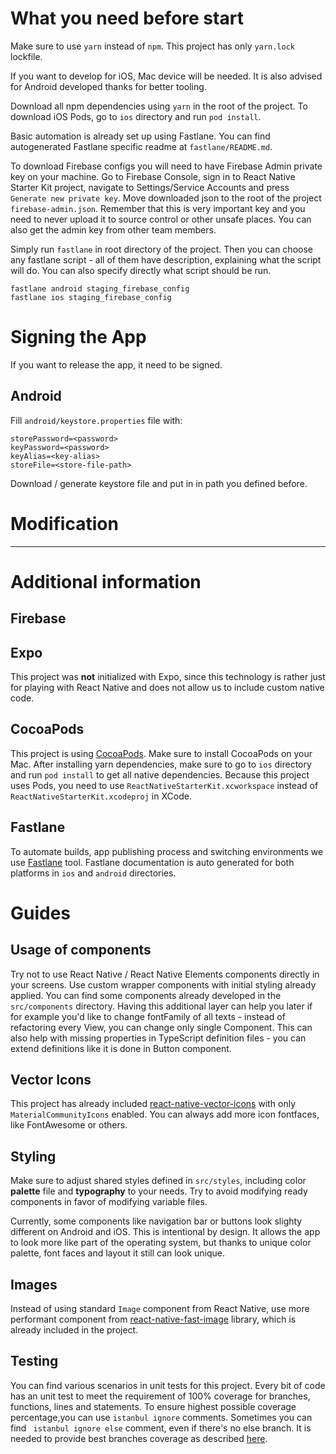 # What you need before start

Make sure to use `yarn` instead of `npm`. This project has only `yarn.lock` lockfile.

If you want to develop for iOS, Mac device will be needed. It is also advised for Android
developed thanks for better tooling.

Download all npm dependencies using `yarn` in the root of the project.
To download iOS Pods, go to `ios` directory and run `pod install`.

Basic automation is already set up using Fastlane. You can find autogenerated Fastlane specific
readme at `fastlane/README.md`.

To download Firebase configs you will need to have Firebase Admin private key on your machine.
Go to Firebase Console, sign in to React Native Starter Kit project, navigate to Settings/Service Accounts
and press `Generate new private key`. Move downloaded json to the root of the project `firebase-admin.json`.
Remember that this is very important key and you need to never upload it to source control or other unsafe places.
You can also get the admin key from other team members.

Simply run `fastlane` in root directory of the project. Then you can choose any fastlane script - all of
them have description, explaining what the script will do. You can also specify directly what script should be run.

```
fastlane android staging_firebase_config
fastlane ios staging_firebase_config
```

# Signing the App
If you want to release the app, it need to be signed.

## Android
Fill `android/keystore.properties` file with:
```
storePassword=<password>
keyPassword=<password>
keyAlias=<key-alias>
storeFile=<store-file-path>
```
Download / generate keystore file and put in in path you defined before.

# Modification

---

# Additional information

## Firebase


## Expo
This project was **not** initialized with Expo, since this technology is rather just
for playing with React Native and does not allow us to include custom native code.

## CocoaPods
This project is using [CocoaPods](https://cocoapods.org/). Make sure to install CocoaPods on your Mac.
After installing yarn dependencies, make sure to go to `ios` directory and run
`pod install` to get all native dependencies.
Because this project uses Pods, you need to use `ReactNativeStarterKit.xcworkspace` instead
of `ReactNativeStarterKit.xcodeproj` in XCode.

## Fastlane
To automate builds, app publishing process and switching environments we
use [Fastlane](https://fastlane.tools/) tool.
Fastlane documentation is auto generated for both platforms in `ios` and `android` directories.

# Guides

## Usage of components
Try not to use React Native / React Native Elements components directly in your screens.
Use custom wrapper components with initial styling already applied. You can find some components
already developed in the `src/components` directory.
Having this additional layer can help you later if for example you'd like to change fontFamily
of all texts - instead of refactoring every View, you can change only single Component.
This can also help with missing properties in TypeScript definition files - you can
extend definitions like it is done in Button component.

## Vector Icons
This project has already included [react-native-vector-icons](https://github.com/oblador/react-native-vector-icons)
with only `MaterialCommunityIcons` enabled. You can always add more icon fontfaces, like FontAwesome or others.

## Styling
Make sure to adjust shared styles defined in `src/styles`, including color
**palette** file and **typography** to your needs. Try to avoid modifying ready components in
favor of modifying variable files.

Currently, some components like navigation bar or buttons look slighty different on Android and iOS.
This is intentional by design. It allows the app to look more like part of the operating
system, but thanks to unique color palette, font faces and layout it still can look unique.

## Images
Instead of using standard `Image` component from React Native, use more performant
component from [react-native-fast-image](https://github.com/DylanVann/react-native-fast-image) library,
which is already included in the project.

## Testing
You can find various scenarios in unit tests for this project. Every bit of code has an unit test
to meet the requirement of 100% coverage for branches, functions, lines and statements.
To ensure highest possible coverage percentage,you can use `istanbul ignore` comments.
Sometimes you can find ` istanbul ignore else` comment, even if there's no else branch.
It is needed to provide best branches coverage as described [here](https://github.com/gotwarlost/istanbul/issues/35).
